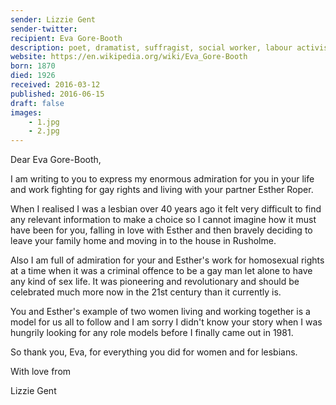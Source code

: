 ```yaml
---
sender: Lizzie Gent
sender-twitter: 
recipient: Eva Gore-Booth
description: poet, dramatist, suffragist, social worker, labour activist
website: https://en.wikipedia.org/wiki/Eva_Gore-Booth
born: 1870
died: 1926
received: 2016-03-12
published: 2016-06-15
draft: false
images:
    - 1.jpg
    - 2.jpg
---
```


Dear Eva Gore-Booth, 

I am writing to you to express my enormous admiration for you in your life and work fighting for gay rights and living with your partner Esther Roper. 

When I realised I was a lesbian over 40 years ago it felt very difficult to find any relevant information to make a choice so I cannot imagine how it must have been for you, falling in love with Esther and then bravely deciding to leave your family home and moving in to the house in Rusholme. 

Also I am full of admiration for your and Esther's work for homosexual rights at a time when it was a criminal offence to be a gay man let alone to have any kind of sex life. It was pioneering and revolutionary and should be celebrated much more now in the 21st century than it currently is. 

You and Esther's example of two women living and working together is a model for us all to follow and I am sorry I didn't know your story when I was hungrily looking for any role models before I finally came out in 1981. 

So thank you, Eva, for everything you did for women and for lesbians. 

With love from 

Lizzie Gent